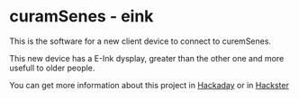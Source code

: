 # curamSenes - eink
 
<p>This is the software for a new client device to connect to curemSenes.</p>
<p>This new device has a E-Ink dysplay, greater than the other one and more usefull to older people.<p>
<p> You can get more information about this project in <a href="https://hackaday.io/project/182049-curamsenes">Hackaday</a> or in <a href="https://www.hackster.io/otosan-maker/curam-senes-8252d3">Hackster</a></p>
 
 
